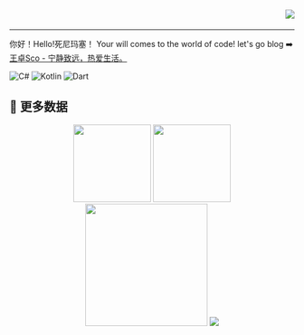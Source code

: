 <h1 align="right">
  <a href="https://meuicat.com/">
    <img src="https://readme-typing-svg.herokuapp.com?color=%2336BCF7&lines=长路漫漫，走遍世界各地，寻找心中的自己.;console.log(%22Hello%EF%BC%8CiCat%22)">
  </a>
</h1>

---

你好！Hello!死尼玛塞！
Your will comes to the world of code!
let's go blog ➡️ [王卓Sco - 宁静致远，热爱生活。](https://blog.wzsco.top)

![C#](https://img.shields.io/badge/C%23-%239400D3) ![Kotlin](https://img.shields.io/badge/Kotlin-%23DCD0FF) ![Dart](https://img.shields.io/badge/Dart-%236495ED)

## 💪 更多数据
<!-- BiliBili和GitHub数据 -->
<div align="center">
  <img height="137px" src="https://github-readme-stats.vercel.app/api?username=wleelw&hide_title=true&hide_border=true&show_icons=trueline_height=21&text_color=000&icon_color=000&bg_color=30,8BC6EC,9599E2&theme=graywhite" />
  <img height="137px" src="https://github-readme-stats.vercel.app/api/top-langs/?username=wleelw&hide_title=true&hide_border=true&layout=compact&langs_count=6&text_color=000&icon_color=fff&bg_color=30,8BC6EC,9599E2&theme=graywhite" />
</div>
<div align="center">
  <img height="216px" src="https://github-readme-streak-stats.herokuapp.com/?user=wleelw&theme=dark&hide_border=true" />
  <a href="https://space.bilibili.com/1329819902"><img src="https://stats.justsong.cn/api/bilibili/?id=1329819902"/></a>
</div>
